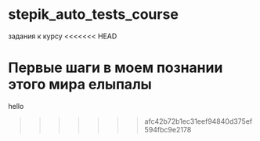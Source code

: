 # stepik_auto_tests_course
задания к курсу
<<<<<<< HEAD

Первые шаги в моем познании этого мира елыпалы
=======
hello
>>>>>>> afc42b72b1ec31eef94840d375ef594fbc9e2178
